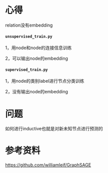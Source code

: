 # 心得

relation没有embedding

#### `unsupervised_train.py`

1，用node和node的连接信息训练

2，可以输出node的embedding

#### `supervised_train.py`

1，用node的类别label进行节点分类训练

2，没有输出node的embedding

# 问题

如何进行inductive也就是对新未知节点进行预测的

# 参考资料
https://github.com/williamleif/GraphSAGE
